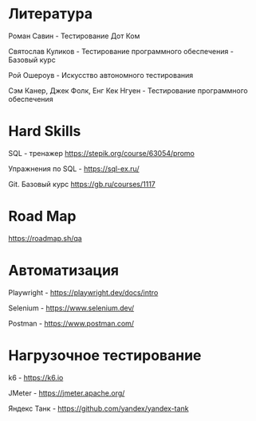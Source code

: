# Литература
Роман Савин - Тестирование Дот Ком

Святослав Куликов - Тестирование программного обеспечения - Базовый курс

Рой Ошероув - Искусство автономного тестирования

Сэм Канер, Джек Фолк, Енг Кек Нгуен - Тестирование программного обеспечения

# Hard Skills
SQL - тренажер https://stepik.org/course/63054/promo

Упражнения по SQL - https://sql-ex.ru/

Git. Базовый курс https://gb.ru/courses/1117

# Road Map
https://roadmap.sh/qa

# Автоматизация
Playwright - https://playwright.dev/docs/intro

Selenium - https://www.selenium.dev/

Postman - https://www.postman.com/

# Нагрузочное тестирование
k6 - https://k6.io

JMeter - https://jmeter.apache.org/

Яндекс Танк - https://github.com/yandex/yandex-tank
